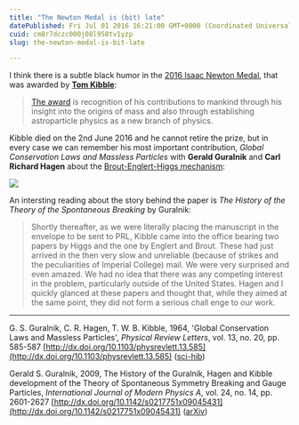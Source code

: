 ```yaml
---
title: "The Newton Medal is (bit) late"
datePublished: Fri Jul 01 2016 16:21:00 GMT+0000 (Coordinated Universal Time)
cuid: cm8r7dczc000j08l958tv1yzp
slug: the-newton-medal-is-bit-late

---
```



I think there is a subtle black humor in the [2016 Isaac Newton Medal](http://www.iop.org/about/awards/newton/page_67588.html), that was awarded by [**Tom Kibble**](https://en.wikipedia.org/wiki/Tom_Kibble):

> [The award](http://www.bbc.com/news/science-environment-36675894) is recognition of his contributions to mankind through his insight into the origins of mass and also through establishing astroparticle physics as a new branch of physics.

Kibble died on the 2nd June 2016 and he cannot retire the prize, but in every case we can remember his most important contribution, _Global Conservation Laws and Massless Particles_ with **Gerald Guralnik** and **Carl Richard Hagen** about the [Brout-Englert-Higgs mechanism](https://en.wikipedia.org/wiki/Higgs_mechanism):

![](https://cdn.hashnode.com/res/hashnode/image/upload/v1743070834750/a53231e9-4191-4b82-8310-7ea1352e887d.jpeg)

An intersting reading about the story behind the paper is _The History of the Theory of the Spontaneous Breaking_ by Guralnik:

> Shortly thereafter, as we were literally placing the manuscript in the envelope to be sent to PRL, Kibble came into the office bearing two papers by Higgs and the one by Englert and Brout. These had just arrived in the then very slow and unreliable (because of strikes and the peculiarities of Imperial College) mail. We were very surprised and even amazed. We had no idea that there was any competing interest in the problem, particularly outside of the United States. Hagen and I quickly glanced at these papers and thought that, while they aimed at the same point, they did not form a serious chall enge to our work.

* * *

G. S. Guralnik, C. R. Hagen, T. W. B. Kibble, 1964, 'Global Conservation Laws and Massless Particles', _Physical Review Letters_, vol. 13, no. 20, pp. 585-587 [http://dx.doi.org/10.1103/physrevlett.13.585](http://dx.doi.org/10.1103/physrevlett.13.585) ([sci-hib](http://sci-hub.bz/10.1103/PhysRevLett.13.585))

Gerald S. Guralnik, 2009, The History of the Guralnik, Hagen and Kibble development of the Theory of Spontaneous Symmetry Breaking and Gauge Particles, _International Journal of Modern Physics A_, vol. 24, no. 14, pp. 2601-2627 [http://dx.doi.org/10.1142/s0217751x09045431](http://dx.doi.org/10.1142/s0217751x09045431) ([arXiv](http://arxiv.org/abs/0907.3466))